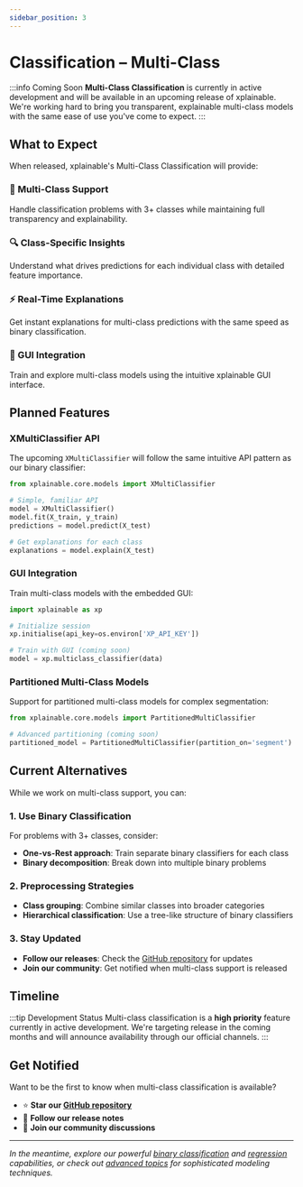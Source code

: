 ```yaml
---
sidebar_position: 3
---
```


# Classification – Multi-Class

:::info Coming Soon
**Multi-Class Classification** is currently in active development and will be available in an upcoming release of xplainable. We're working hard to bring you transparent, explainable multi-class models with the same ease of use you've come to expect.
:::

## What to Expect

When released, xplainable's Multi-Class Classification will provide:

<div className="row">
  <div className="col col--6">
    <div className="card">
      <div className="card__header">
        <h3>🎯 Multi-Class Support</h3>
      </div>
      <div className="card__body">
        <p>Handle classification problems with 3+ classes while maintaining full transparency and explainability.</p>
      </div>
    </div>
  </div>
  <div className="col col--6">
    <div className="card">
      <div className="card__header">
        <h3>🔍 Class-Specific Insights</h3>
      </div>
      <div className="card__body">
        <p>Understand what drives predictions for each individual class with detailed feature importance.</p>
      </div>
    </div>
  </div>
</div>

<div className="row">
  <div className="col col--6">
    <div className="card">
      <div className="card__header">
        <h3>⚡ Real-Time Explanations</h3>
      </div>
      <div className="card__body">
        <p>Get instant explanations for multi-class predictions with the same speed as binary classification.</p>
      </div>
    </div>
  </div>
  <div className="col col--6">
    <div className="card">
      <div className="card__header">
        <h3>🎨 GUI Integration</h3>
      </div>
      <div className="card__body">
        <p>Train and explore multi-class models using the intuitive xplainable GUI interface.</p>
      </div>
    </div>
  </div>
</div>

## Planned Features

### XMultiClassifier API
The upcoming `XMultiClassifier` will follow the same intuitive API pattern as our binary classifier:

```python
from xplainable.core.models import XMultiClassifier

# Simple, familiar API
model = XMultiClassifier()
model.fit(X_train, y_train)
predictions = model.predict(X_test)

# Get explanations for each class
explanations = model.explain(X_test)
```

### GUI Integration
Train multi-class models with the embedded GUI:

```python
import xplainable as xp

# Initialize session
xp.initialise(api_key=os.environ['XP_API_KEY'])

# Train with GUI (coming soon)
model = xp.multiclass_classifier(data)
```

### Partitioned Multi-Class Models
Support for partitioned multi-class models for complex segmentation:

```python
from xplainable.core.models import PartitionedMultiClassifier

# Advanced partitioning (coming soon)
partitioned_model = PartitionedMultiClassifier(partition_on='segment')
```

## Current Alternatives

While we work on multi-class support, you can:

### 1. Use Binary Classification
For problems with 3+ classes, consider:
- **One-vs-Rest approach**: Train separate binary classifiers for each class
- **Binary decomposition**: Break down into multiple binary problems

### 2. Preprocessing Strategies
- **Class grouping**: Combine similar classes into broader categories
- **Hierarchical classification**: Use a tree-like structure of binary classifiers

### 3. Stay Updated
- **Follow our releases**: Check the [GitHub repository](https://github.com/xplainable/xplainable) for updates
- **Join our community**: Get notified when multi-class support is released

## Timeline

:::tip Development Status
Multi-class classification is a **high priority** feature currently in active development. We're targeting release in the coming months and will announce availability through our official channels.
:::

## Get Notified

Want to be the first to know when multi-class classification is available?

- ⭐ **Star our [GitHub repository](https://github.com/xplainable/xplainable)**
- 📧 **Follow our release notes**
- 💬 **Join our community discussions**

---

*In the meantime, explore our powerful [binary classification](./classification-binary.md) and [regression](./regression.md) capabilities, or check out [advanced topics](../advanced-topics/) for sophisticated modeling techniques.*